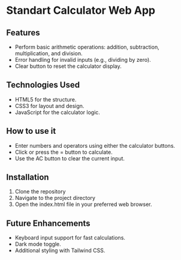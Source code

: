 # Standart Calculator Web App

## Features
- Perform basic arithmetic operations: addition, subtraction, multiplication, and division.
- Error handling for invalid inputs (e.g., dividing by zero).
- Clear button to reset the calculator display.

## Technologies Used
- HTML5 for the structure.
- CSS3 for layout and design.
- JavaScript for the calculator logic.

## How to use it
- Enter numbers and operators using either the calculator buttons.
- Click or press the = button to calculate.
- Use the AC button to clear the current input.

## Installation
1. Clone the repository
2. Navigate to the project directory
3. Open the index.html file in your preferred web browser.

## Future Enhancements
- Keyboard input support for fast calculations.
- Dark mode toggle.
- Additional styling with Tailwind CSS.
